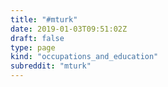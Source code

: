 ```yaml
---
title: "#mturk"
date: 2019-01-03T09:51:02Z
draft: false
type: page
kind: "occupations_and_education"
subreddit: "mturk"
---
```

